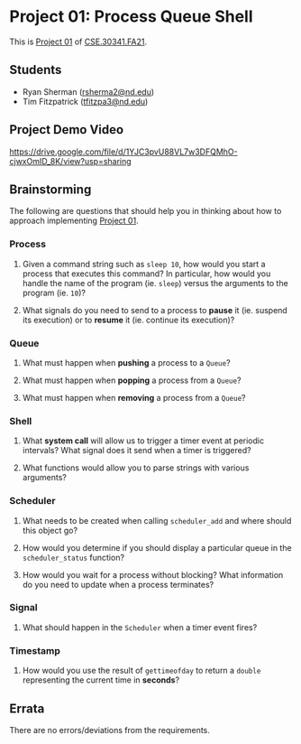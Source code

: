 # Project 01: Process Queue Shell

This is [Project 01] of [CSE.30341.FA21].

## Students

- Ryan Sherman (rsherma2@nd.edu)
- Tim Fitzpatrick (tfitzpa3@nd.edu)

## Project Demo Video
https://drive.google.com/file/d/1YJC3pvU88VL7w3DFQMhO-cjwxOmID_8K/view?usp=sharing

## Brainstorming

The following are questions that should help you in thinking about how to
approach implementing [Project 01].

### Process

1. Given a command string such as `sleep 10`, how would you start a process
   that executes this command?  In particular, how would you handle the name of
   the program (ie. `sleep`) versus the arguments to the program (ie. `10`)?

2. What signals do you need to send to a process to **pause** it (ie. suspend
   its execution) or to **resume** it (ie. continue its execution)?

### Queue

1. What must happen when **pushing** a process to a `Queue`?

2. What must happen when **popping** a process from a `Queue`?

3. What must happen when **removing** a process from a `Queue`?

### Shell

1. What **system call** will allow us to trigger a timer event at periodic
   intervals?  What signal does it send when a timer is triggered?

2. What functions would allow you to parse strings with various arguments?

### Scheduler

1. What needs to be created when calling `scheduler_add` and where should this
   object go?

2. How would you determine if you should display a particular queue in the
   `scheduler_status` function?

3. How would you wait for a process without blocking? What information do you
   need to update when a process terminates?

### Signal

1. What should happen in the `Scheduler` when a timer event fires?

### Timestamp

1. How would you use the result of `gettimeofday` to return a `double`
   representing the current time in **seconds**?

## Errata

There are no errors/deviations from the requirements.

[Project 01]:       https://www3.nd.edu/~pbui/teaching/cse.30341.fa21/project01.html
[CSE.30341.FA21]:   https://www3.nd.edu/~pbui/teaching/cse.30341.fa21/
